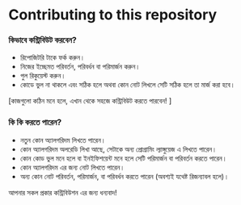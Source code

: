 # Contributing to this repository

### কিভাবে কন্ট্রিবিউট করবেন? 
  * রিপোজিটরি টাকে ফর্ক করুন। 
  * নিজের ইচ্ছেমত পরিবর্তন, পরিবর্ধন বা পরিমার্জন করুন। 
  * পুল রিকুয়েস্ট করুন। 
  * কোডে ভুল না থাকলে এবং সঠিক হলে অথবা কোন নোট লিখলে সেটি সঠিক হলে তা মার্জ করা হবে। 

[কাজগুলো কঠিন মনে হলে, এখান থেকে সহজে কন্ট্রিবিউট করতে পারবেন! ]

 
### কি কি করতে পারেন? 
  * নতুন কোন অ্যালগরিদম লিখতে পারেন। 
  * কোন অ্যালগরিদম অলরেডি লিখা আছে, সেটাকে অন্য প্রোগ্রামিং ল্যাঙ্গুয়েজ এ লিখতে পারেন। 
  * কোন কোড ভুল মনে হলে বা ইনইফিশয়েন্ট মনে হলে সেটি পরিমার্জন বা পরিবর্তন করতে পারেন। 
  * কোন অ্যালগরিদম এর জন্য নোট লিখতে পারেন। 
  * অন্য কোন নোট পরিবর্তন, পরিমার্জন, বা পরিবর্ধন করতে পারেন (অবশ্যই যথেষ্ট রিজন্যাবল হলে)। 

আপনার সকল প্রকার কন্ট্রিবিউশন এর জন্য ধন্যবাদ! 



<!--- Links --->
